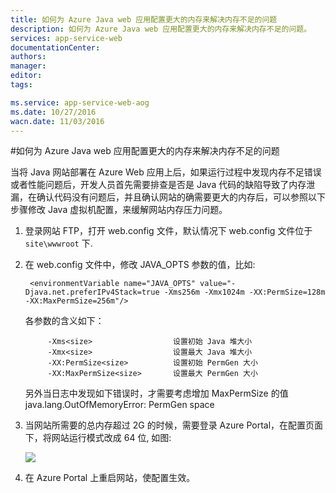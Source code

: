 ```yaml
---
title: 如何为 Azure Java web 应用配置更大的内存来解决内存不足的问题
description: 如何为 Azure Java web 应用配置更大的内存来解决内存不足的问题。
services: app-service-web
documentationCenter: 
authors: 
manager: 
editor: 
tags: 

ms.service: app-service-web-aog
ms.date: 10/27/2016
wacn.date: 11/03/2016
---
```


#如何为 Azure Java web 应用配置更大的内存来解决内存不足的问题

当将 Java 网站部署在 Azure Web 应用上后，如果运行过程中发现内存不足错误或者性能问题后，开发人员首先需要排查是否是 Java 代码的缺陷导致了内存泄漏，在确认代码没有问题后，并且确认网站的确需要更大的内存后，可以参照以下步骤修改 Java 虚拟机配置，来缓解网站内存压力问题。

1. 登录网站 FTP，打开 web.config 文件，默认情况下 web.config 文件位于 `site\wwwroot` 下.
2. 在 web.config 文件中，修改 JAVA_OPTS 参数的值，比如: 

        <environmentVariable name="JAVA_OPTS" value="-Djava.net.preferIPv4Stack=true -Xms256m -Xmx1024m -XX:PermSize=128m -XX:MaxPermSize=256m"/>

    各参数的含义如下：

            -Xms<size>        			设置初始 Java 堆大小
            -Xmx<size>         			设置最大 Java 堆大小
            -XX:PermSize<size>  		设置初始 PermGen 大小
            -XX:MaxPermSize<size> 		设置最大 PermGen 大小

    另外当日志中发现如下错误时，才需要考虑增加 MaxPermSize 的值
               java.lang.OutOfMemoryError: PermGen space

3. 当网站所需要的总内存超过 2G 的时候，需要登录 Azure Portal，在配置页面下，将网站运行模式改成 64 位, 如图:

     ![](./media/aog-web-app-java-memory-out/bit-change.png)

4. 在 Azure Portal 上重启网站，使配置生效。
